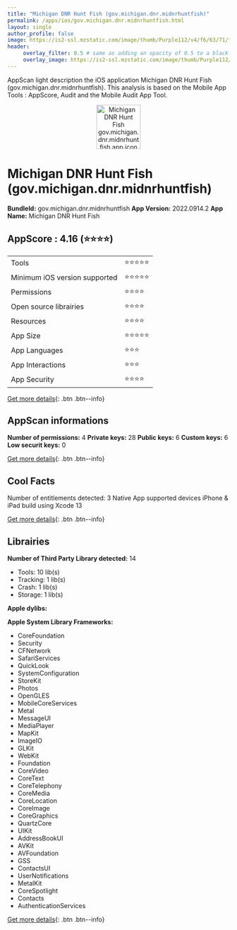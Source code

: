 ```yaml
---
title: "Michigan DNR Hunt Fish (gov.michigan.dnr.midnrhuntfish)"
permalink: /apps/ios/gov.michigan.dnr.midnrhuntfish.html
layout: single
author_profile: false
image: https://is2-ssl.mzstatic.com/image/thumb/Purple112/v4/f6/63/71/f66371fd-8d90-a7e0-6a24-a0b369ed77fe/AppIcon-1x_U007emarketing-0-7-85-220.png/512x512bb.jpg
header: 
     overlay_filter: 0.5 # same as adding an opacity of 0.5 to a black background
     overlay_image: https://is2-ssl.mzstatic.com/image/thumb/Purple112/v4/f6/63/71/f66371fd-8d90-a7e0-6a24-a0b369ed77fe/AppIcon-1x_U007emarketing-0-7-85-220.png/512x512bb.jpg
---
```

AppScan light description the iOS application Michigan DNR Hunt Fish (gov.michigan.dnr.midnrhuntfish). This analysis is based on the Mobile App Tools : AppScore, Audit and the Mobile Audit App Tool.

  
  
<div style="text-align: center;"><img src="https://is2-ssl.mzstatic.com/image/thumb/Purple112/v4/f6/63/71/f66371fd-8d90-a7e0-6a24-a0b369ed77fe/AppIcon-1x_U007emarketing-0-7-85-220.png/512x512bb.jpg" width="100" height="100" alt="Michigan DNR Hunt Fish gov.michigan.dnr.midnrhuntfish app icon"></div>  
  
# Michigan DNR Hunt Fish (gov.michigan.dnr.midnrhuntfish)

**BundleId:** gov.michigan.dnr.midnrhuntfish
**App Version:** 2022.0914.2
**App Name:** Michigan DNR Hunt Fish


## AppScore : 4.16 (⭐️⭐️⭐️⭐️) 

<table>
<tr><td> Tools </td><td> ⭐️⭐️⭐️⭐️⭐️ </td></tr>
<tr><td> Minimum iOS version supported </td><td> ⭐️⭐️⭐️⭐️⭐️ </td></tr>
<tr><td> Permissions </td><td> ⭐️⭐️⭐️⭐️ </td></tr>
<tr><td> Open source librairies </td><td> ⭐️⭐️⭐️⭐️ </td></tr>
<tr><td> Resources </td><td> ⭐️⭐️⭐️⭐️ </td></tr>
<tr><td> App Size </td><td> ⭐️⭐️⭐️⭐️⭐️ </td></tr>
<tr><td> App Languages </td><td> ⭐️⭐️⭐️ </td></tr>
<tr><td> App Interactions </td><td> ⭐️⭐️⭐️ </td></tr>
<tr><td> App Security </td><td> ⭐️⭐️⭐️⭐️ </td></tr>
</table>

[Get more details](/pricing.html){: .btn .btn--info}  
  
## AppScan informations 

**Number of permissions:** 4
**Private keys:** 28
**Public keys:** 6
**Custom keys:** 6
**Low securit keys:** 0
  
[Get more details](/pricing.html){: .btn .btn--info}

## Cool Facts

Number of entitlements detected: 3
Native App
supported devices iPhone & iPad
build using Xcode 13
  
[Get more details](/pricing.html){: .btn .btn--info}

## Librairies 
**Number of Third Party Library detected:** 14
- Tools: 10 lib(s)
- Tracking: 1 lib(s)
- Crash: 1 lib(s)
- Storage: 1 lib(s)

**Apple dylibs:**


**Apple System Library Frameworks:**
- CoreFoundation
- Security
- CFNetwork
- SafariServices
- QuickLook
- SystemConfiguration
- StoreKit
- Photos
- OpenGLES
- MobileCoreServices
- Metal
- MessageUI
- MediaPlayer
- MapKit
- ImageIO
- GLKit
- WebKit
- Foundation
- CoreVideo
- CoreText
- CoreTelephony
- CoreMedia
- CoreLocation
- CoreImage
- CoreGraphics
- QuartzCore
- UIKit
- AddressBookUI
- AVKit
- AVFoundation
- GSS
- ContactsUI
- UserNotifications
- MetalKit
- CoreSpotlight
- Contacts
- AuthenticationServices


  
[Get more details](/pricing.html){: .btn .btn--info}

